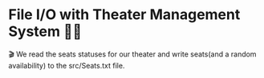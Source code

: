 # File I/O with Theater Management System 📂📁
🎬 We read the seats statuses for our theater and write seats(and a random availability) to the src/Seats.txt file.
